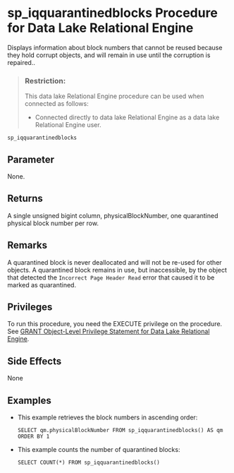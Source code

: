 <!-- loio649c0a5500af44d192fc7e8ac6e3a538 -->

# sp\_iqquarantinedblocks Procedure for Data Lake Relational Engine

Displays information about block numbers that cannot be reused because they hold corrupt objects, and will remain in use until the corruption is repaired..



> ### Restriction:  
> This data lake Relational Engine procedure can be used when connected as follows:
> 
> -   Connected directly to data lake Relational Engine as a data lake Relational Engine user.



```
sp_iqquarantinedblocks
```



<a name="loio649c0a5500af44d192fc7e8ac6e3a538__section_gpx_2kd_4fb"/>

## Parameter

None.



## Returns

A single unsigned bigint column, physicalBlockNumber, one quarantined physical block number per row.



<a name="loio649c0a5500af44d192fc7e8ac6e3a538__section_m5g_yjd_4fb"/>

## Remarks

A quarantined block is never deallocated and will not be re-used for other objects. A quarantined block remains in use, but inaccessible, by the object that detected the `Incorrect Page Header Read` error that caused it to be marked as quarantined.



<a name="loio649c0a5500af44d192fc7e8ac6e3a538__section_ekd_bld_4fb"/>

## Privileges

To run this procedure, you need the EXECUTE privilege on the procedure. See [GRANT Object-Level Privilege Statement for Data Lake Relational Engine](../080-sql-statements/grant-object-level-privilege-statement-for-data-lake-relational-engine-a3e154f.md).



<a name="loio649c0a5500af44d192fc7e8ac6e3a538__section_ptp_jjd_4fb"/>

## Side Effects

None



<a name="loio649c0a5500af44d192fc7e8ac6e3a538__section_on4_bjd_4fb"/>

## Examples

-   This example retrieves the block numbers in ascending order:

    ```
    SELECT qm.physicalBlockNumber FROM sp_iqquarantinedblocks() AS qm ORDER BY 1
    ```

-   This example counts the number of quarantined blocks:

    ```
    SELECT COUNT(*) FROM sp_iqquarantinedblocks()
    ```


